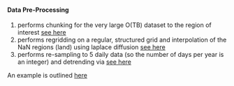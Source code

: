 #### **Data Pre-Processing**

1) performs chunking for the very large O(TB) dataset to the region of interest [see here](chunk_all_files.sh)
2) performs regridding on a regular, structured grid and interpolation of the NaN regions (land) using laplace diffusion [see here](regridding.py) 
3) performs re-sampling to 5 daily data (so the number of days per year is an integer) and detrending via [see here](detrend.py)

An example is outlined [here](Prep_CESM_Data.ipynb)

